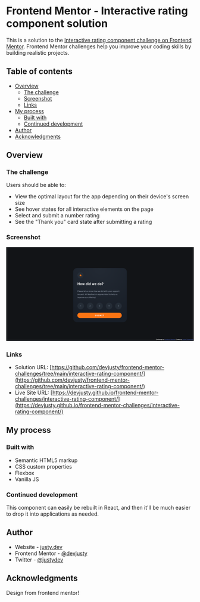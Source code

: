 # Frontend Mentor - Interactive rating component solution

This is a solution to the [Interactive rating component challenge on Frontend Mentor](https://www.frontendmentor.io/challenges/interactive-rating-component-koxpeBUmI). Frontend Mentor challenges help you improve your coding skills by building realistic projects.

## Table of contents

- [Overview](#overview)
  - [The challenge](#the-challenge)
  - [Screenshot](#screenshot)
  - [Links](#links)
- [My process](#my-process)
  - [Built with](#built-with)
  - [Continued development](#continued-development)
- [Author](#author)
- [Acknowledgments](#acknowledgments)

## Overview

### The challenge

Users should be able to:

- View the optimal layout for the app depending on their device's screen size
- See hover states for all interactive elements on the page
- Select and submit a number rating
- See the "Thank you" card state after submitting a rating

### Screenshot

![Interactive Rating Component Screenshot](./images/screenshot.png)

### Links

- Solution URL: [https://github.com/devjusty/frontend-mentor-challenges/tree/main/interactive-rating-component/](https://github.com/devjusty/frontend-mentor-challenges/tree/main/interactive-rating-component/)
- Live Site URL: [https://devjusty.github.io/frontend-mentor-challenges/interactive-rating-component/](https://devjusty.github.io/frontend-mentor-challenges/interactive-rating-component/)

## My process

### Built with

- Semantic HTML5 markup
- CSS custom properties
- Flexbox
- Vanilla JS

### Continued development

This component can easily be rebuilt in React, and then it'll be much easier to drop it into applications as needed.

## Author

- Website - [justy.dev](https://justy.dev)
- Frontend Mentor - [@devjusty](https://www.frontendmentor.io/profile/devjusty)
- Twitter - [@justydev](https://twitter.com/justydev)

## Acknowledgments

Design from frontend mentor!
